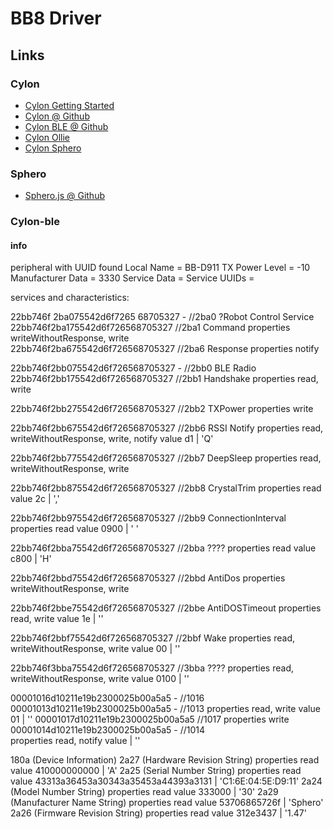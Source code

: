 # BB8 Driver

## Links

### Cylon

* [Cylon Getting Started](http://cylonjs.com/documentation/getting-started/)
* [Cylon @ Github](https://github.com/hybridgroup/cylon)
* [Cylon BLE @ Github](https://github.com/hybridgroup/cylon-ble)
* [Cylon Ollie](http://cylonjs.com/documentation/platforms/ollie/)
* [Cylon Sphero](http://cylonjs.com/documentation/drivers/sphero/)

### Sphero

* [Sphero.js @ Github](https://github.com/orbotix/sphero.js)

### Cylon-ble

#### info

peripheral with UUID  found
  Local Name        = BB-D911
  TX Power Level    = -10
  Manufacturer Data = 3330
  Service Data      = 
  Service UUIDs     = 

services and characteristics:

22bb746f 2ba075542d6f7265 68705327 -    //2ba0  ?Robot Control Service
  22bb746f2ba175542d6f726568705327    //2ba1  Command
    properties  writeWithoutResponse, write   
  22bb746f2ba675542d6f726568705327    //2ba6  Response
    properties  notify
	
	
22bb746f2bb075542d6f726568705327 -    //2bb0  BLE Radio
  22bb746f2bb175542d6f726568705327    //2bb1 Handshake
    properties  read, write
  
  22bb746f2bb275542d6f726568705327    //2bb2  TXPower
    properties  write
  
  22bb746f2bb675542d6f726568705327    //2bb6 RSSI Notify
    properties  read, writeWithoutResponse, write, notify
    value       d1 | 'Q'
  
  22bb746f2bb775542d6f726568705327    //2bb7  DeepSleep
    properties  read, writeWithoutResponse, write
  
  22bb746f2bb875542d6f726568705327    //2bb8   CrystalTrim
    properties  read
    value       2c | ','
  
  22bb746f2bb975542d6f726568705327    //2bb9   ConnectionInterval
    properties  read
    value       0900 | '	'
  
  22bb746f2bba75542d6f726568705327    //2bba  ????
    properties  read
    value       c800 | 'H'
  
  22bb746f2bbd75542d6f726568705327    //2bbd  AntiDos
    properties  writeWithoutResponse, write
  
  22bb746f2bbe75542d6f726568705327    //2bbe AntiDOSTimeout
    properties  read, write
    value       1e | ''
  
  22bb746f2bbf75542d6f726568705327    //2bbf  Wake
    properties  read, writeWithoutResponse, write
    value       00 | ''
  
  22bb746f3bba75542d6f726568705327    //3bba ????
    properties  read, writeWithoutResponse, write
    value       0100 | ''
	
	
00001016d10211e19b2300025b00a5a5 -     //1016   
  00001013d10211e19b2300025b00a5a5 -          //1013
    properties  read, write
    value       01 | ''
  00001017d10211e19b2300025b00a5a5            //1017
    properties  write
  00001014d10211e19b2300025b00a5a5 -          //1014   
    properties  read, notify
    value        | ''
	
	
180a (Device Information)
  2a27 (Hardware Revision String)
    properties  read
    value       410000000000 | 'A'
  2a25 (Serial Number String)
    properties  read
    value       43313a36453a30343a35453a44393a3131 | 'C1:6E:04:5E:D9:11'
  2a24 (Model Number String)
    properties  read
    value       333000 | '30'
  2a29 (Manufacturer Name String)
    properties  read
    value       53706865726f | 'Sphero'
  2a26 (Firmware Revision String)
    properties  read
    value       312e3437 | '1.47'